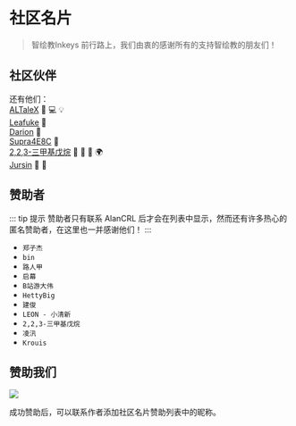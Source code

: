 # <i class="fa-solid fa-people-group"></i> 社区名片

<ArticleMetadata />

<script setup>
import { VPTeamMembers } from 'vitepress/theme'

const members = [
  {
    avatar: 'https://www.github.com/Alan-CRL.png',
    name: 'Alan CRL',
    title: '🚧 💻 🎨 📖 📹 👀 🎭 📦 🚇 ✅',
    links: [
      { icon: 'github', link: 'https://github.com/Alan-CRL' },
      { icon: 'qq', link: 'https://tool.gljlw.com/qq/?qq=2685549821' },
      { icon: 'bilibili', link: 'https://space.bilibili.com/1330313497' },
      { icon: 'maildotru', link: 'mailto:alan-crl@foxmail.com' }
    ]
  },
  {
    avatar: 'https://www.github.com/Flysoft.png',
    name: 'Flysoft',
    title: '💻 🤔 💡',
    links: [
      { icon: 'github', link: 'https://github.com/Flysoft' },
      { icon: 'qq', link: 'https://tool.gljlw.com/qq/?qq=1518192087' }
    ]
  },
  {
    avatar: 'https://www.github.com/lh11117.png',
    name: 'lh11117',
    title: '💻 🤔',
    links: [
      { icon: 'github', link: 'https://github.com/lh11117' },
      { icon: 'qq', link: 'https://tool.gljlw.com/qq/?qq=1306425714' }
    ]
  },
]
</script>

> 智绘教Inkeys 前行路上，我们由衷的感谢所有的支持智绘教的朋友们！

## 社区伙伴

<VPTeamMembers size="medium" :members="members" />

还有他们：  
[ALTaleX](https://github.com/ALTaleX531) 🤔 💻 💡  
[Leafuke](https://github.com/Leafuke) 🤔  
[Darion](https://github.com/Darion) 🤔  
[Supra4E8C](https://github.com/LTbinglingfeng) 🤔  
[2,2,3-三甲基戊烷](https://github.com/2-2-3-trimethylpentane) 🤔 📝 📖 🌍  
[Jursin](https://github.com/Jursin) 🤔 🎨  

## 赞助者

::: tip 提示
赞助者只有联系 AlanCRL 后才会在列表中显示，然而还有许多热心的匿名赞助者，在这里也一并感谢他们！
:::

- `郑子杰` <Badge type="tip" text="￥151.2" />
- `bin` <Badge type="tip" text="￥100" />
- `路人甲` <Badge type="tip" text="￥100" />
- `启幕` <Badge type="tip" text="￥66" />
- `B站游大伟` <Badge type="tip" text="￥20" />
- `HettyBig` <Badge type="tip" text="￥20" />
- `建俊` <Badge type="tip" text="￥19.99" />
- `LEON - 小清新` <Badge type="tip" text="￥19.99" />
- `2,2,3-三甲基戊烷` <Badge type="tip" text="￥10" />
- `凌汛` <Badge type="tip" text="￥9.99" />
- `Krouis` <Badge type="tip" text="￥9.99" />

## 赞助我们

![](/SettingSponsor.png)

成功赞助后，可以联系作者添加社区名片赞助列表中的昵称。